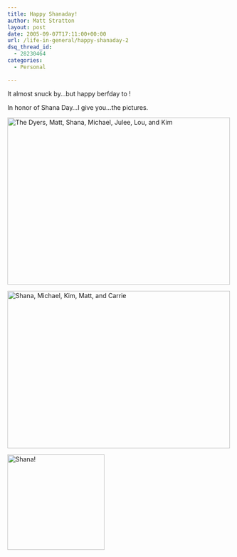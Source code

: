 ```yaml
---
title: Happy Shanaday!
author: Matt Stratton
layout: post
date: 2005-09-07T17:11:00+00:00
url: /life-in-general/happy-shanaday-2
dsq_thread_id:
  - 28230464
categories:
  - Personal

---
```

It almost snuck by&#8230;but happy berfday to !

In honor of Shana Day&#8230;I give you&#8230;the pictures.

[<img src="http://static.flickr.com/15/18815178_9bb4dbcc3e.jpg" width="500" height="375" alt="The Dyers, Matt, Shana, Michael, Julee, Lou, and Kim" />][1]

[<img src="http://static.flickr.com/12/18814866_5047c19577.jpg" width="500" height="353" alt="Shana, Michael, Kim, Matt, and Carrie" />][2]

[<img src="http://static.flickr.com/3/18074153_d8e0cae8dd_o.jpg" width="218" height="214" alt="Shana!" />][3]

 [1]: http://www.flickr.com/photos/mugsy/18815178/ "Photo Sharing"
 [2]: http://www.flickr.com/photos/mugsy/18814866/ "Photo Sharing"
 [3]: http://www.flickr.com/photos/mugsy/18074153/ "Photo Sharing"